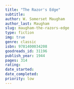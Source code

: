 ```yaml
---
title: "The Razor's Edge"
subtitle: 
author: W. Somerset Maugham
author_last: Maugham
slug: maugham-the-razors-edge
type: fiction
img: true
genre: classic
isbn: 9781400034208
goodreads_id: 31196
publish_year: 1944
pages: 314
rating: 
date_started:
date_completed:
priority: low
---
```

